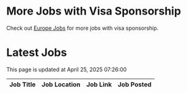 # More Jobs with Visa Sponsorship

Check out [Europe Jobs](https://github.com/sureshparimi/europejobs#latest-jobs) for more jobs with visa sponsorship.

# Latest Jobs

This page is updated at April 25, 2025 07:26:00

| Job Title | Job Location | Job Link | Job Posted |
| --- | --- | --- | --- |
